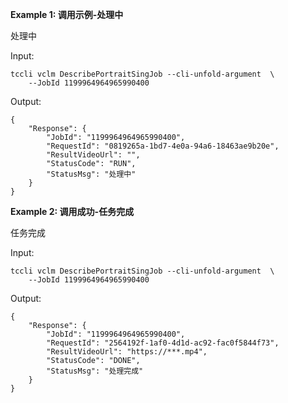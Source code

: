 **Example 1: 调用示例-处理中**

处理中

Input: 

```
tccli vclm DescribePortraitSingJob --cli-unfold-argument  \
    --JobId 1199964964965990400
```

Output: 
```
{
    "Response": {
        "JobId": "1199964964965990400",
        "RequestId": "0819265a-1bd7-4e0a-94a6-18463ae9b20e",
        "ResultVideoUrl": "",
        "StatusCode": "RUN",
        "StatusMsg": "处理中"
    }
}
```

**Example 2: 调用成功-任务完成**

任务完成

Input: 

```
tccli vclm DescribePortraitSingJob --cli-unfold-argument  \
    --JobId 1199964964965990400
```

Output: 
```
{
    "Response": {
        "JobId": "1199964964965990400",
        "RequestId": "2564192f-1af0-4d1d-ac92-fac0f5844f73",
        "ResultVideoUrl": "https://***.mp4",
        "StatusCode": "DONE",
        "StatusMsg": "处理完成"
    }
}
```

